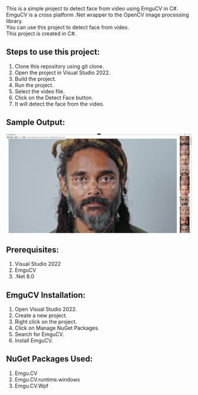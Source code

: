 ﻿
This is a simple project to detect face from video using EmguCV in C#.\
EmguCV is a cross platform .Net wrapper to the OpenCV image processing library.\
You can use this project to detect face from video.\
This project is created in C#.
## Steps to use this project:
1. Clone this repository using git clone.
2. Open the project in Visual Studio 2022.
3. Build the project.
4. Run the project.
5. Select the video file.
6. Click on the Detect Face button.
7. It will detect the face from the video.
## Sample Output:
![FaceDetectFromVideo](https://raw.githubusercontent.com/Abbossbek/VideoDetect/master/VideoDetect/Images/eF3haqmLcA.png)
## Prerequisites:
1. Visual Studio 2022
2. EmguCV
3. .Net 8.0
## EmguCV Installation:
1. Open Visual Studio 2022.
2. Create a new project.
3. Right click on the project.
4. Click on Manage NuGet Packages.
5. Search for EmguCV.
6. Install EmguCV.
## NuGet Packages Used:
1. Emgu.CV
2. Emgu.CV.runtime.windows
3. Emgu.CV.Wpf
